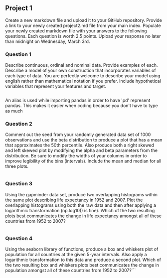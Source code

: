 ## Project 1

Create a new markdown file and upload it to your GitHub repository. Provide a link to your newly created project2.md file from your main index. Populate your newly created markdown file with your answers to the following questions. Each question is worth 2.5 points. Upload your response no later than midnight on Wednesday, March 3rd.

### Question 1
Describe continuous, ordinal and nominal data. Provide examples of each. Describe a model of your own construction that incorporates variables of each type of data. You are perfectly welcome to describe your model using english rather than mathematical notation if you prefer. Include hypothetical variables that represent your features and target.
```

```
An alias is used while importing pandas in order to have 'pd' represent pandas. This makes it easier when coding because you don't have to type as much
### Question 2
Comment out the seed from your randomly generated data set of 1000 observations and use the beta distribution to produce a plot that has a mean that approximates the 50th percentile. Also produce both a right skewed and left skewed plot by modifying the alpha and beta parameters from the distribution. Be sure to modify the widths of your columns in order to improve legibility of the bins (intervals). Include the mean and median for all three plots.
```

```

### Question 3
Using the gapminder data set, produce two overlapping histograms within the same plot describing life expectancy in 1952 and 2007. Plot the overlapping histograms using both the raw data and then after applying a logarithmic transformation (np.log10() is fine). Which of the two resulting plots best communicates the change in life expectancy amongst all of these countries from 1952 to 2007?
```

```
### Question 4
Using the seaborn library of functions, produce a box and whiskers plot of population for all countries at the given 5-year intervals. Also apply a logarithmic transformation to this data and produce a second plot. Which of the two resulting box and whiskers plots best communicates the change in population amongst all of these countries from 1952 to 2007?```

```
